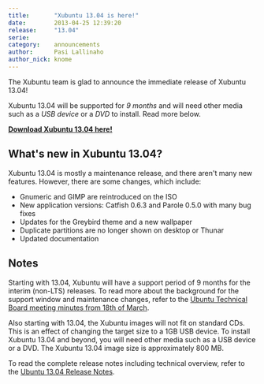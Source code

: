 ```yaml
---
title:       "Xubuntu 13.04 is here!"
date:        2013-04-25 12:39:20
release:     "13.04"
serie:       
category:    announcements
author:      Pasi Lallinaho
author_nick: knome
---
```


The Xubuntu team is glad to announce the immediate release of Xubuntu 13.04!

Xubuntu 13.04 will be supported for *9 months* and will need other media such as a *USB device* or a *DVD* to install. Read more below.

[**Download Xubuntu 13.04 here!**](http://xubuntu.org/getxubuntu/ "Get Xubuntu")

What's new in Xubuntu 13.04?
----------------------------

Xubuntu 13.04 is mostly a maintenance release, and there aren't many new features. However, there are some changes, which include:

- Gnumeric and GIMP are reintroduced on the ISO
- New application versions: Catfish 0.6.3 and Parole 0.5.0 with many bug fixes
- Updates for the Greybird theme and a new wallpaper
- Duplicate partitions are no longer shown on desktop or Thunar
- Updated documentation

Notes
-----

Starting with 13.04, Xubuntu will have a support period of 9 months for the interim (non-LTS) releases. To read more about the background for the support window and maintenance changes, refer to the [Ubuntu Technical Board meeting minutes from 18th of March](https://wiki.ubuntu.com/TechnicalBoard/TeamReports/13/March).

Also starting with 13.04, the Xubuntu images will not fit on standard CDs. This is an effect of changing the target size to a 1GB USB device. To install Xubuntu 13.04 and beyond, you will need other media such as a USB device or a DVD. The Xubuntu 13.04 image size is approximately 800 MB.

To read the complete release notes including technical overview, refer to the [Ubuntu 13.04 Release Notes](https://wiki.ubuntu.com/RaringRingtail/ReleaseNotes).
